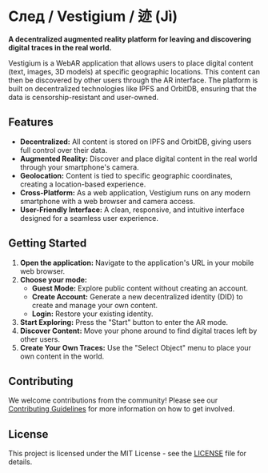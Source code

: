 # След / Vestigium / 迹 (Jì)

**A decentralized augmented reality platform for leaving and discovering digital traces in the real world.**

Vestigium is a WebAR application that allows users to place digital content (text, images, 3D models) at specific geographic locations. This content can then be discovered by other users through the AR interface. The platform is built on decentralized technologies like IPFS and OrbitDB, ensuring that the data is censorship-resistant and user-owned.

## Features

*   **Decentralized:** All content is stored on IPFS and OrbitDB, giving users full control over their data.
*   **Augmented Reality:** Discover and place digital content in the real world through your smartphone's camera.
*   **Geolocation:** Content is tied to specific geographic coordinates, creating a location-based experience.
*   **Cross-Platform:** As a web application, Vestigium runs on any modern smartphone with a web browser and camera access.
*   **User-Friendly Interface:** A clean, responsive, and intuitive interface designed for a seamless user experience.

## Getting Started

1.  **Open the application:** Navigate to the application's URL in your mobile web browser.
2.  **Choose your mode:**
    *   **Guest Mode:** Explore public content without creating an account.
    *   **Create Account:** Generate a new decentralized identity (DID) to create and manage your own content.
    *   **Login:** Restore your existing identity.
3.  **Start Exploring:** Press the "Start" button to enter the AR mode.
4.  **Discover Content:** Move your phone around to find digital traces left by other users.
5.  **Create Your Own Traces:** Use the "Select Object" menu to place your own content in the world.

## Contributing

We welcome contributions from the community! Please see our [Contributing Guidelines](CONTRIBUTING.md) for more information on how to get involved.

## License

This project is licensed under the MIT License - see the [LICENSE](LICENSE) file for details.
